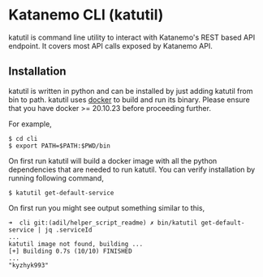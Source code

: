 # Katanemo CLI (katutil)

katutil is command line utility to interact with Katanemo's REST based API endpoint. It covers most API calls exposed by Katanemo API.

## Installation

katutil is written in python and can be installed by just adding katutil from bin to path. katutil uses [docker](https://docs.docker.com/get-docker/) to build and run its binary. Please ensure that you have docker >= 20.10.23 before proceeding further.

For example,

```
$ cd cli
$ export PATH=$PATH:$PWD/bin
```

On first run katutil will build a docker image with all the python dependencies that are needed to run katutil. You can verify installation by running following command,

```
$ katutil get-default-service
```

On first run you might see output something similar to this,

```
➜  cli git:(adil/helper_script_readme) ✗ bin/katutil get-default-service | jq .serviceId
...
katutil image not found, building ...
[+] Building 0.7s (10/10) FINISHED
...
"kyzhyk993"
```
